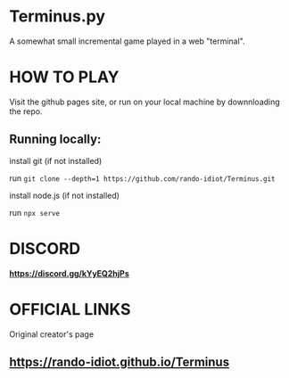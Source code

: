 # Terminus.py
A somewhat small incremental game played in a web "terminal".

# __HOW TO PLAY__
Visit the github pages site, or run on your local machine by downnloading the repo.

## Running locally:

   install git (if not installed)
   
   run `git clone --depth=1 https://github.com/rando-idiot/Terminus.git`
   
   install node.js (if not installed)

   run `npx serve`


# __DISCORD__
**https://discord.gg/kYyEQ2hjPs**


# OFFICIAL LINKS
Original creator's page
## https://rando-idiot.github.io/Terminus
